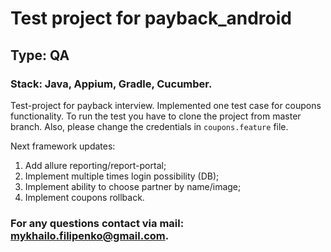 # Test project for payback_android

## Type: QA

### Stack: Java, Appium, Gradle, Cucumber.

Test-project for payback interview. Implemented one test case for coupons functionality.
To run the test you have to clone the project from master branch. 
Also, please change the credentials in `coupons.feature` file. 

Next framework updates:
1) Add allure reporting/report-portal;
2) Implement multiple times login possibility (DB);
3) Implement ability to choose partner by name/image;
4) Implement coupons rollback.


### For any questions contact via mail: [mykhailo.filipenko@gmail.com]().
